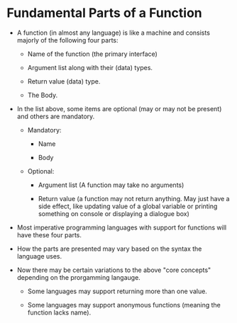 # Fundamental Parts of a Function

-   A function (in almost any language) is like a machine and consists majorly of the following four parts:

    -   Name of the function (the primary interface)

    -   Argument list along with their (data) types.

    -   Return value (data) type.

    -   The Body.

-   In the list above, some items are optional (may or may not be present) and others are mandatory.

    -   Mandatory:

        -   Name

        -   Body

    -   Optional:

        -   Argument list (A function may take no arguments)

        -   Return value (a function may not return anything. May just have a side effect, like updating value of a global variable or printing something on console or displaying a dialogue box)

-   Most imperative programming languages with support for functions will have these four parts.

-   How the parts are presented may vary based on the syntax the language uses.

-   Now there may be certain variations to the above "core concepts" depending on the prorgamming langauge.

    -   Some languages may support returning more than one value.

    -   Some languages may support anonymous functions (meaning the function lacks name).
